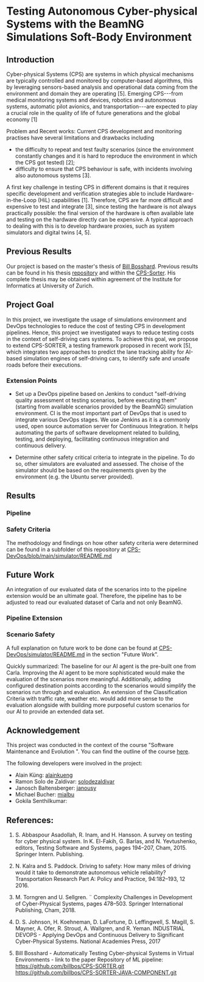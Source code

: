 # Testing Autonomous Cyber-physical Systems with the BeamNG Simulations Soft-Body Environment

## Introduction

Cyber-physical Systems (CPS) are systems in which physical mechanisms are typically controlled and monitored by computer-based algorithms, this by leveraging sensors-based analysis and operational data coming from the environment and domain they are operating [5]. Emerging CPS---from medical monitoring systems and devices, robotics and autonomous systems, automatic pilot avionics, and transportation---are expected to play a crucial role in the quality of life of future generations and the global economy [1]

Problem and Recent works: Current CPS development and monitoring practises have several limitations and drawbacks including

- the difficulty to repeat and test faulty scenarios (since the environment constantly changes and it is hard to reproduce the environment in which the CPS got tested) [2];
- difficulty to ensure that CPS behaviour is safe, with incidents involving also autonomous systems [3].

A first key challenge in testing CPS in different domains is that it requires specific development and verification strategies able to include Hardware-in-the-Loop (HiL) capabilities [1]. Therefore, CPS are far more difficult and expensive to test and integrate [3], since testing the hardware is not always practically possible: the final version of the hardware is often available late and testing on the hardware directly can be expensive. A typical approach to dealing with this is to develop hardware proxies, such as system simulators and digital twins [4, 5].

## Previous Results

Our project is based on the master's thesis of [Bill Bosshard](https://github.com/billbos). Previous results can be found in his thesis [repository](https://github.com/billbos/Master-Thesis-CPS-SORTER) and within the [CPS-Sorter](https://github.com/billbos/CPS-SORTER). His complete thesis may be obtained within agreement of the Institute for Informatics at University of Zurich.

## Project Goal

In this project, we investigate the usage of simulations environment and DevOps technologies to reduce the cost of testing CPS in development pipelines. Hence, this project we investigated ways to reduce testing costs in the context of self-driving cars systems. To achieve this goal, we propose to extend CPS-SORTER, a testing framework proposed in recent work [5], which integrates two approaches to predict the lane tracking ability for AI-based simulation engines of self-driving cars, to identify safe and unsafe roads before their executions.

### Extension Points

- Set up a DevOps pipeline based on Jenkins to conduct "self-driving quality assessment ot testing scenarios, before executing them" (starting from available scenarios provided by the BeamNG) simulation environment. CI is the most important part of DevOps that is used to integrate various DevOps stages. We use Jenkins as it is a commonly used, open source automation server for Continuous Integration. It helps automating the parts of software development related to building, testing, and deploying, facilitating continuous integration and continuous delivery.

- Determine other safety critical criteria to integrate in the pipeline. To do so, other simulators are evaluated and assessed. The choise of the simulator should be based on the requirements given by the environment (e.g. the Ubuntu server provided).

## Results

### Pipeline

### Safety Criteria

The methodology and findings on how other safety criteria were determined can be found in a subfolder of this repository at [CPS-DevOps/blob/main/simulator/README.md](https://github.com/janousy/CPS-DevOps/blob/main/simulator/README.md)

## Future Work

An integration of our evaluated data of the scenarios into to the pipeline extension would be an ultimate goal. Therefore, the pipeline has to be adjusted to read our evaluated dataset of Carla and not only BeamNG.

### Pipeline Extension

### Scenario Safety

A full explanation on future work to be done can be found at [CPS-DevOps/simulator/README.md](https://github.com/janousy/CPS-DevOps/blob/main/simulator/README.md) in the section "Future Work".

Quickly summarized: The baseline for our AI agent is the pre-built one from Carla. Improving the AI agent to be more sophisticated would make the evaluation of the scenarios more meaningful. Additionally, adding configured destination points according to the scenarios would simplify the scenarios run through and evaluation. An extension of the Classification Criteria with traffic rate, weather etc. would add more sense to the evaluation alongside with building more purposeful custom scenarios for our AI to provide an extended data set.

## Acknowledgement

This project was conducted in the context of the course "Software Maintenance and Evolution ". You can find the outline of the course [here](https://www.ifi.uzh.ch/en/seal/teaching/courses/sme.html).

The following developers were involved in the project:

- Alain Küng: [alainkueng](https://github.com/alainkueng)
- Ramon Solo de Zaldivar: [solodezaldivar](https://github.com/solodezaldivar)
- Janosch Baltensberger: [janousy](https://github.com/janousy)
- Michael Bucher: [mialbu](https://github.com/mialbu)
- Gokila Senthilkumar:

## References:

1. S. Abbaspour Asadollah, R. Inam, and H. Hansson. A survey on testing for cyber physical system. In K. El-Fakih, G. Barlas, and N. Yevtushenko, editors, Testing Software and Systems, pages 194–207, Cham, 2015\. Springer Intern. Publishing.
2. N. Kalra and S. Paddock. Driving to safety: How many miles of driving would it take to demonstrate autonomous vehicle reliability? Transportation Research Part A: Policy and Practice, 94:182–193, 12 2016.
3. M. Torngren and U. Sellgren. ¨ Complexity Challenges in Development of Cyber-Physical Systems, pages 478–503\. Springer International Publishing, Cham, 2018.
4. D. S. Johnson, H. Koehneman, D. LaFortune, D. Leffingwell, S. Magill, S. Mayner, A. Ofer, R. Stroud, A. Wallgren, and R. Yeman. INDUSTRIAL DEVOPS - Applying DevOps and Continuous Delivery to Significant Cyber-Physical Systems. National Academies Press, 2017

5. Bill Bosshard - Automatically Testing Cyber-physical Systems in Virtual Environments - link to the paper Repository of ML pipeline: <https://github.com/billbos/CPS-SORTER.git> <https://github.com/billbos/CPS-SORTER-JAVA-COMPONENT.git>
